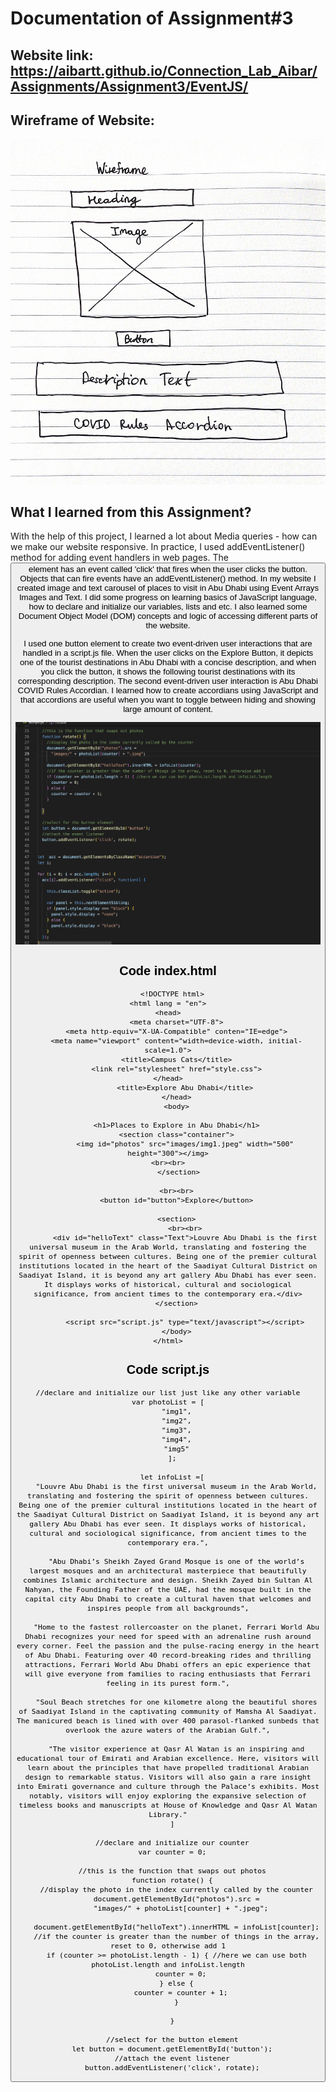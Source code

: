 
# Documentation of Assignment#3

## Website link: https://aibartt.github.io/Connection_Lab_Aibar/Assignments/Assignment3/EventJS/

## Wireframe of Website: 
![](images/1.png)

## What I learned from this Assignment?

With the help of this project, I learned a lot about Media queries - how can we make our website responsive. In practice, I used addEventListener() method for adding event handlers in web pages. The <button> element has an event called 'click' that fires when the user clicks the button. Objects that can fire events have an addEventListener() method. In my website I created image and text carousel of places to visit in Abu Dhabi using Event Arrays Images and Text. I did some progress on learning basics of JavaScript language, how to declare and initialize our variables, lists and etc. I also learned some Document Object Model (DOM) concepts and logic of accessing different parts of the website.
  
  I used one button element to create two event-driven user interactions that are handled in a script.js file. When the user clicks on the Explore Button, it depicts one of the tourist destinations in Abu Dhabi with a concise description, and when you click the button, it shows the following tourist destinations with its corresponding description. The second event-driven user interaction is Abu Dhabi COVID Rules Accordian. I learned how to create accordians using JavaScript and that accordions are useful when you want to toggle between hiding and showing large amount of content.
  
  ![](images/2.png)


## Code index.html
  
	  <!DOCTYPE html>
	<html lang = "en">
	<head>
		<meta charset="UTF-8">
		<meta http-equiv="X-UA-Compatible" conten="IE=edge">
		<meta name="viewport" content="width=device-width, initial-scale=1.0">
		<title>Campus Cats</title>
		<link rel="stylesheet" href="style.css">
	</head>
			<title>Explore Abu Dhabi</title>
		</head>
		<body>

		<h1>Places to Explore in Abu Dhabi</h1>
		<section class="container">
		    <img id="photos" src="images/img1.jpeg" width="500" height="300"></img>
			    <br><br>		    
		 </section>

		<br><br>
		<button id="button">Explore</button>

		<section>
		    <br><br>
		    <div id="helloText" class="Text">Louvre Abu Dhabi is the first universal museum in the Arab World, translating and fostering the spirit of openness between cultures. Being one of the premier cultural institutions located in the heart of the Saadiyat Cultural District on Saadiyat Island, it is beyond any art gallery Abu Dhabi has ever seen. It displays works of historical, cultural and sociological significance, from ancient times to the contemporary era.</div>
		</section>

			<script src="script.js" type="text/javascript"></script>
		</body>
	</html>

## Code script.js

	//declare and initialize our list just like any other variable
	var photoList = [
	    "img1",
	    "img2",
	    "img3",
	    "img4",
	    "img5"
	  ];

	  let infoList =[
	    "Louvre Abu Dhabi is the first universal museum in the Arab World, translating and fostering the spirit of openness between cultures. Being one of the premier cultural institutions located in the heart of the Saadiyat Cultural District on Saadiyat Island, it is beyond any art gallery Abu Dhabi has ever seen. It displays works of historical, cultural and sociological significance, from ancient times to the contemporary era.",

	    "Abu Dhabi’s Sheikh Zayed Grand Mosque is one of the world’s largest mosques and an architectural masterpiece that beautifully combines Islamic architecture and design. Sheikh Zayed bin Sultan Al Nahyan, the Founding Father of the UAE, had the mosque built in the capital city Abu Dhabi to create a cultural haven that welcomes and inspires people from all backgrounds",

	    "Home to the fastest rollercoaster on the planet, Ferrari World Abu Dhabi recognizes your need for speed with an adrenaline rush around every corner. Feel the passion and the pulse-racing energy in the heart of Abu Dhabi. Featuring over 40 record-breaking rides and thrilling attractions, Ferrari World Abu Dhabi offers an epic experience that will give everyone from families to racing enthusiasts that Ferrari feeling in its purest form.",

	    "Soul Beach stretches for one kilometre along the beautiful shores of Saadiyat Island in the captivating community of Mamsha Al Saadiyat. The manicured beach is lined with over 400 parasol-flanked sunbeds that overlook the azure waters of the Arabian Gulf.",

	    "The visitor experience at Qasr Al Watan is an inspiring and educational tour of Emirati and Arabian excellence. Here, visitors will learn about the principles that have propelled traditional Arabian design to remarkable status. Visitors will also gain a rare insight into Emirati governance and culture through the Palace’s exhibits. Most notably, visitors will enjoy exploring the expansive selection of timeless books and manuscripts at House of Knowledge and Qasr Al Watan Library."
	  ]

	  //declare and initialize our counter
	  var counter = 0;

	  //this is the function that swaps out photos
	  function rotate() {
	    //display the photo in the index currently called by the counter
	    document.getElementById("photos").src =
	      "images/" + photoList[counter] + ".jpeg";

	    document.getElementById("helloText").innerHTML = infoList[counter];
	    //if the counter is greater than the number of things in the array, reset to 0, otherwise add 1
	    if (counter >= photoList.length - 1) { //here we can use both photoList.length and infoList.length
	      counter = 0;
	    } else {
	      counter = counter + 1;
	    }

	  }

	  //select for the button element
	  let button = document.getElementById('button');
	  //attach the event listener
	  button.addEventListener('click', rotate);

